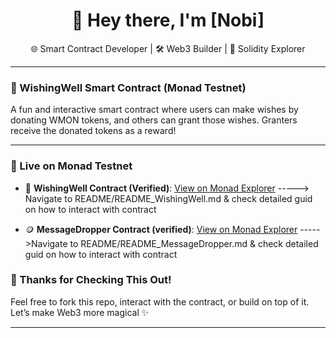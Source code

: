 <h1 align="center">👋 Hey there, I'm [Nobi]</h1>
<p align="center">
  🌐 Smart Contract Developer | 🛠️ Web3 Builder | 🔐 Solidity Explorer<br>
</p>

---

### 🧙 WishingWell Smart Contract (Monad Testnet)

A fun and interactive smart contract where users can make wishes by donating WMON tokens, and others can grant those wishes. Granters receive the donated tokens as a reward!

---

### 🚀 Live on Monad Testnet
- 🔗 **WishingWell Contract (Verified)**: [View on Monad Explorer](https://testnet.monadexplorer.com/address/0xYourWishingWellContractAddress?tab=Contract)
        -----> Navigate to README/README_WishingWell.md & check detailed guid on how to interact with contract

- 🪙 **MessageDropper Contract (verified)**: [View on Monad Explorer](https://testnet.monadexplorer.com/address/0x6c2F9cC7B00861aC4Cc865938B867A8f1419c383?tab=Contract)
        ----->Navigate to README/README_MessageDropper.md & check detailed guid on how to interact with contract

### 🙌 Thanks for Checking This Out!

Feel free to fork this repo, interact with the contract, or build on top of it.  
Let’s make Web3 more magical ✨

---

